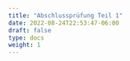 ```yaml
---
title: "Abschlussprüfung Teil 1"
date: 2022-08-24T22:53:47-06:00
draft: false
type: docs
weight: 1
---
```


